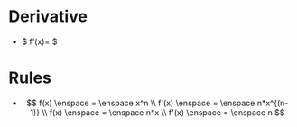 # Derivative

- $ f'(x)= $

# Rules

- $$ f(x) \enspace = \enspace x^n \\ 
f'(x) \enspace = \enspace n*x^{(n-1)} \\
f(x) \enspace = \enspace n*x \\
f'(x) \enspace = \enspace n $$
